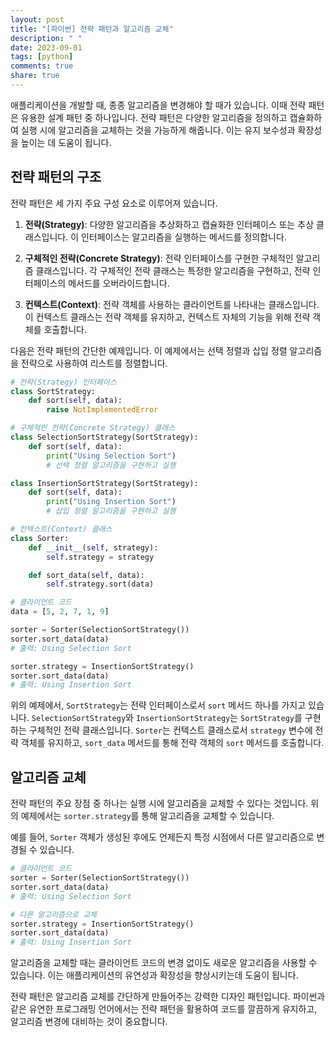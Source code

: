 ```yaml
---
layout: post
title: "[파이썬] 전략 패턴과 알고리즘 교체"
description: " "
date: 2023-09-01
tags: [python]
comments: true
share: true
---
```


애플리케이션을 개발할 때, 종종 알고리즘을 변경해야 할 때가 있습니다. 이때 전략 패턴은 유용한 설계 패턴 중 하나입니다. 전략 패턴은 다양한 알고리즘을 정의하고 캡슐화하여 실행 시에 알고리즘을 교체하는 것을 가능하게 해줍니다. 이는 유지 보수성과 확장성을 높이는 데 도움이 됩니다.

## 전략 패턴의 구조

전략 패턴은 세 가지 주요 구성 요소로 이루어져 있습니다.

1. **전략(Strategy)**: 다양한 알고리즘을 추상화하고 캡슐화한 인터페이스 또는 추상 클래스입니다. 이 인터페이스는 알고리즘을 실행하는 메서드를 정의합니다.

2. **구체적인 전략(Concrete Strategy)**: 전략 인터페이스를 구현한 구체적인 알고리즘 클래스입니다. 각 구체적인 전략 클래스는 특정한 알고리즘을 구현하고, 전략 인터페이스의 메서드를 오버라이드합니다.

3. **컨텍스트(Context)**: 전략 객체를 사용하는 클라이언트를 나타내는 클래스입니다. 이 컨텍스트 클래스는 전략 객체를 유지하고, 컨텍스트 자체의 기능을 위해 전략 객체를 호출합니다.

다음은 전략 패턴의 간단한 예제입니다. 이 예제에서는 선택 정렬과 삽입 정렬 알고리즘을 전략으로 사용하여 리스트를 정렬합니다.

```python
# 전략(Strategy) 인터페이스
class SortStrategy:
    def sort(self, data):
        raise NotImplementedError

# 구체적인 전략(Concrete Strategy) 클래스
class SelectionSortStrategy(SortStrategy):
    def sort(self, data):
        print("Using Selection Sort")
        # 선택 정렬 알고리즘을 구현하고 실행

class InsertionSortStrategy(SortStrategy):
    def sort(self, data):
        print("Using Insertion Sort")
        # 삽입 정렬 알고리즘을 구현하고 실행

# 컨텍스트(Context) 클래스
class Sorter:
    def __init__(self, strategy):
        self.strategy = strategy

    def sort_data(self, data):
        self.strategy.sort(data)

# 클라이언트 코드
data = [5, 2, 7, 1, 9]

sorter = Sorter(SelectionSortStrategy())
sorter.sort_data(data)
# 출력: Using Selection Sort

sorter.strategy = InsertionSortStrategy()
sorter.sort_data(data)
# 출력: Using Insertion Sort
```

위의 예제에서, `SortStrategy`는 전략 인터페이스로서 `sort` 메서드 하나를 가지고 있습니다. `SelectionSortStrategy`와 `InsertionSortStrategy`는 `SortStrategy`를 구현하는 구체적인 전략 클래스입니다. `Sorter`는 컨텍스트 클래스로서 `strategy` 변수에 전략 객체를 유지하고, `sort_data` 메서드를 통해 전략 객체의 `sort` 메서드를 호출합니다.

## 알고리즘 교체

전략 패턴의 주요 장점 중 하나는 실행 시에 알고리즘을 교체할 수 있다는 것입니다. 위의 예제에서는 `sorter.strategy`를 통해 알고리즘을 교체할 수 있습니다.

예를 들어, `Sorter` 객체가 생성된 후에도 언제든지 특정 시점에서 다른 알고리즘으로 변경될 수 있습니다.

```python
# 클라이언트 코드
sorter = Sorter(SelectionSortStrategy())
sorter.sort_data(data)
# 출력: Using Selection Sort

# 다른 알고리즘으로 교체
sorter.strategy = InsertionSortStrategy()
sorter.sort_data(data)
# 출력: Using Insertion Sort
```

알고리즘을 교체할 때는 클라이언트 코드의 변경 없이도 새로운 알고리즘을 사용할 수 있습니다. 이는 애플리케이션의 유연성과 확장성을 향상시키는데 도움이 됩니다.

전략 패턴은 알고리즘 교체를 간단하게 만들어주는 강력한 디자인 패턴입니다. 파이썬과 같은 유연한 프로그래밍 언어에서는 전략 패턴을 활용하여 코드를 깔끔하게 유지하고, 알고리즘 변경에 대비하는 것이 중요합니다.